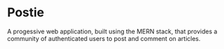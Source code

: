 # Postie

A progessive web application, built using the MERN stack, that provides a community of authenticated users to post and comment on articles.
 
